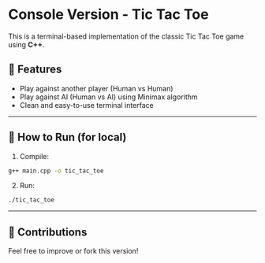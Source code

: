 # Console Version - Tic Tac Toe

This is a terminal-based implementation of the classic Tic Tac Toe game using **C++**.

## 🔧 Features
- Play against another player (Human vs Human)
- Play against AI (Human vs AI) using Minimax algorithm
- Clean and easy-to-use terminal interface

---

## 📅 How to Run (for local)

1. Compile:
```bash
g++ main.cpp -o tic_tac_toe
```
2. Run:
```bash
./tic_tac_toe
```

---

## 🤖 Contributions
Feel free to improve or fork this version!